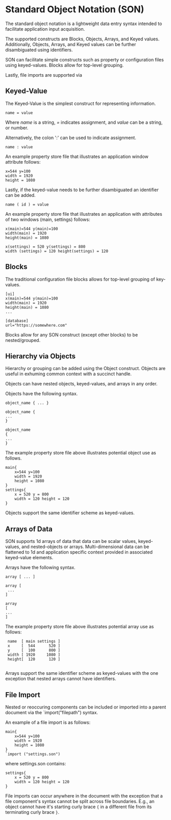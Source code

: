 # Standard Object Notation (SON)
The standard object notation is a lightweight data entry syntax intended to facilitate application input acquisition.

The supported constructs are Blocks, Objects, Arrays, and Keyed values. Additionally, Objects, Arrays, and Keyed values can be further disambiguated using identifiers.

SON can facilitate simple constructs such as property or configuration files using keyed-values. Blocks allow for top-level grouping.

Lastly, file imports are supported via 

## Keyed-Value 

The Keyed-Value is the simplest construct for representing information. 

`name = value` 

Where _name_ is a string, _=_ indicates assignment, and _value_ can be a string, or number.

Alternatively, the colon ':' can be used to indicate assignment.

`name : value`

An example property store file that illustrates an application window attribute follows:

```
x=544 y=100
width = 1920
height = 1080
```

Lastly, if the keyed-value needs to be further disambiguated an identifier can be added.

`name ( id ) = value`

An example property store file that illustrates an application with attributes of two windows (main, settings) follows:

```
x(main)=544 y(main)=100
width(main) = 1920
height(main) = 1080

x(settings) = 520 y(settings) = 800
width (settings) = 120 height(settings) = 120
```

## Blocks 
The traditional configuration file blocks allows for top-level grouping of key-values. 

```
[ui]
x(main)=544 y(main)=100
width(main) = 1920
height(main) = 1080
...

[database]
url="https://somewhere.com"
```
Blocks allow for any SON construct (except other blocks) to be nested/grouped.


## Hierarchy via Objects
Hierarchy or grouping can be added using the Object construct. Objects are useful in exhuming common context with a succinct handle. 

Objects can have nested objects, keyed-values, and arrays in any order. 

Objects have the following syntax.

```
object_name { ... }
```

```
object_name { 
... 
}
```

```
object_name 
{ 
... 
}
```
 
The example property store file above illustrates potential object use as follows.
 
```
main{
    x=544 y=100
    width = 1920
    height = 1080
}
settings{
    x = 520 y = 800
    width = 120 height = 120
}
```

Objects support the same identifier scheme as keyed-values. 
 
## Arrays of Data
 SON supports 1d arrays of data that data can be scalar values, keyed-values, and nested-objects or arrays. 
 Multi-dimensional data can be flattened to 1d and application specific context provided in associated keyed-value elements.
 
 Arrays have the following syntax.
 
```
array [ ... ]
```
 
```
array [
 ... 
]
```
 
```
array 
[ 
... 
]
```
 
The example property store file above illustrates potential array use as follows:
 
```
 name  [ main settings ]
 x     [  544      520 ]
 y     [  100      800 ]
 width [ 1920     1080 ]
 height[  120      120 ]
 
```
 
Arrays support the same identifier scheme as keyed-values with the one exception that nested arrays cannot have identifiers.


## File Import
Nested or reoccuring components can be included or imported into a parent document via the `import("filepath") syntax.

An example of a file import is as follows:

```
main{
    x=544 y=100
    width = 1920
    height = 1080
}
`import ("settings.son")
```
where settings.son contains:

```
settings{
    x = 520 y = 800
    width = 120 height = 120
}
```

File imports can occur anywhere in the document with the exception that a file component's syntax cannot be split across file boundaries. E.g., an object cannot have it's starting curly brace `{` in a different file from its terminating curly brace `}`. 